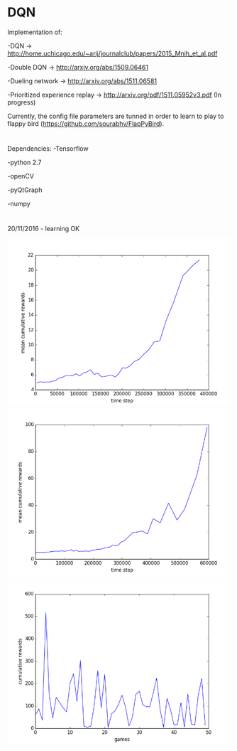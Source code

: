 # DQN


Implementation of:

  -DQN -> http://home.uchicago.edu/~arij/journalclub/papers/2015_Mnih_et_al.pdf
  
  -Double DQN -> http://arxiv.org/abs/1509.06461
  
  -Dueling network -> http://arxiv.org/abs/1511.06581
  
  -Prioritized experience replay -> http://arxiv.org/pdf/1511.05952v3.pdf  (In progress)
  
  
Currently, the config file parameters are tunned in order to learn to play to flappy bird (https://github.com/sourabhv/FlapPyBird).


#

Dependencies:
  -Tensorflow
  
  -python 2.7
  
  -openCV
  
  -pyQtGraph
  
  -numpy

#

20/11/2016 - learning OK


![alt tag](https://github.com/thbeucher/DQN/blob/master/images/figure_1.png)
![alt tag](https://github.com/thbeucher/DQN/blob/master/images/figure_2.png)
![alt tag](https://github.com/thbeucher/DQN/blob/master/images/eval50.png)
